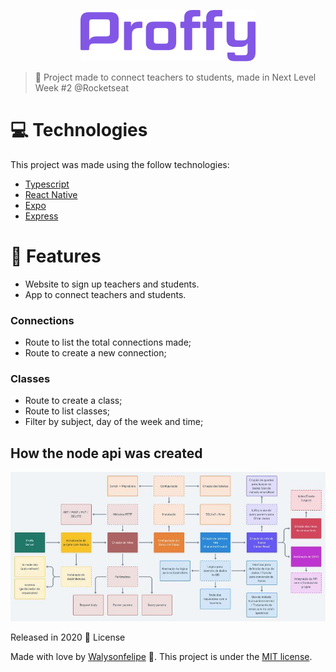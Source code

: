 <p align="center">
   <img src="https://github.com/walysonfelipe/proffy/blob/master/.github/logo.png?raw=true" alt="Proffy" width="280"/>
</p>
<p>

> :rocket: Project made to connect teachers to students, made in Next Level Week #2 @Rocketseat




# :computer: Technologies
This project was made using the follow technologies:
<ul>
  <li><a href="https://www.typescriptlang.org/">Typescript</a></li>
  <li><a href="https://reactnative.dev/">React Native</a></li>
  <li><a href="https://expo.io/">Expo</a></li>
  <li><a href="https://expressjs.com/en/api.html#express">Express</a></li>
</ul>

# :rocket: Features

* Website to sign up teachers and students.
* App to connect teachers and students.



### Connections

- Route to list the total connections made;
- Route to create a new connection;

### Classes

- Route to create a class;
- Route to list classes;
- Filter by subject, day of the week and time;

## How the node api was created
<p align="center">
   <img src="https://github.com/walysonfelipe/proffy/blob/master/.github/github.jpeg?raw=true" alt="Proffy" width="600"/>
</p>

Released in 2020 :closed_book: License

Made with love by [Walysonfelipe](https://github.com/walysonfelipe) 🚀.
This project is under the [MIT license](https://github.com/walysonfelipe/Proffy/master/LICENSE).
